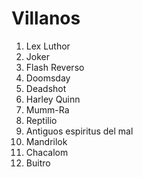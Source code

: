 
# Villanos
1. Lex Luthor
2. Joker
3. Flash Reverso
4. Doomsday
5. Deadshot
6. Harley Quinn
7. Mumm-Ra
8. Reptilio
9. Antiguos espiritus del mal
10. Mandrilok
11. Chacalom
12. Buitro

